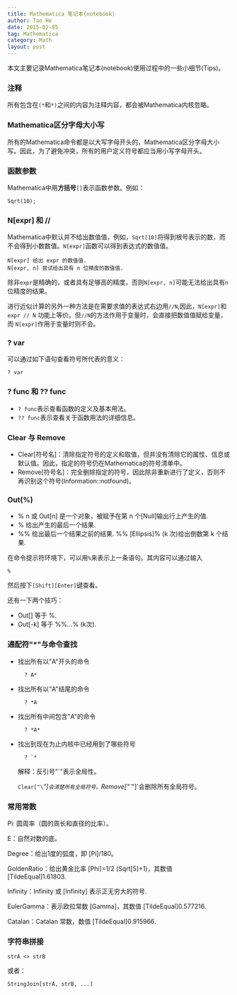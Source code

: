 ```yaml
---
title: Mathematica 笔记本(notebook)
author: Tao He
date: 2015-02-05
tag: Mathematica
category: Math
layout: post
---
```


本文主要记录Mathematica笔记本(notebook)使用过程中的一些小细节(Tips)。

### 注释

所有包含在`(*`和`*)`之间的内容为注释内容，都会被Mathematica内核忽略。

### Mathematica区分字母大小写

所有的Mathematica命令都是以大写字母开头的，Mathematica区分字母大小写。因此，为了避免冲突，所有的用户定义符号都应当用小写字母开头。

### 函数参数

Mathematica中用**方括号**`[]`表示函数参数。例如：

<!--more-->

    Sqrt(10);

### N[expr] 和 //

Mathematica中默认并不给出数值值，例如，`Sqrt[10]`将得到根号表示的数，而不会得到小数数值。`N[expr]`函数可以得到表达式的数值值。

    N[expr] 给出 expr 的数值值.
    N[expr, n] 尝试给出具有 n 位精度的数值值.

除非`expr`是精确的，或者具有足够高的精度，否则`N[expr, n]`可能无法给出具有`n`位精度的结果。

进行近似计算的另外一种方法是在需要求值的表达式右边用`//N`,因此，`N[expr]`和`expr // N` 功能上等价。但`//N`的方法作用于变量时，会直接把数值值赋给变量，而 `N[expr]`作用于变量时则不会。

### ? var

可以通过如下语句查看符号所代表的意义：

    ? var

### ? func 和 ?? func

+ `? func`表示查看函数的定义及基本用法。
+ `?? func`表示查看关于函数用法的详细信息。

### Clear 与 Remove

+ Clear[符号名]：清除指定符号的定义和取值，但并没有清除它的属性、信息或默认值。因此，指定的符号仍在Mathematica的符号清单中。
+ Remove[符号名]：完全删除指定的符号，因此除非重新进行了定义，否则不再识别这个符号(Information::notfound)。

### Out(%)

+ % n 或 Out[n]
    是一个对象，被赋予在第 n 个[Null]输出行上产生的值.
+ %
    给出产生的最后一个结果.
+ %%
    给出最后一个结果之前的结果. %% [Ellipsis]% (k 次)给出倒数第 k 个结果.

在命令提示符环境下，可以用`%`来表示上一条语句。其内容可以通过输入

    %

然后按下`[Shift][Enter]`键查看。

还有一下两个技巧：

+ Out[] 等于 %.
+ Out[-k] 等于 %%...% (k次).

### 通配符"\*"与命令查找

+ 找出所有以"A"开头的命令

        ? A*

+ 找出所有以"A"结尾的命令

        ? *A

+ 找出所有中间包含"A"的命令

        ? *A*

+ 找出到现在为止内核中已经用到了哪些符号

        ? `*
    
    解释：反引号"\`"表示全局性。

    `Clear["\`*"]`会清楚所有全局符号。`Remove["\`*"]`会删除所有全局符号。

### 常用常数

Pi: 圆周率（圆的周长和直径的比率）。

E：自然对数的底。

Degree：给出1度的弧度，即 [Pi]/180。

GoldenRatio：给出黄金比率 [Phi]=1/2 (Sqrt[5]+1)，其数值 [TildeEqual]1.61803.

Infinity：Infinity 或 [Infinity] 表示正无穷大的符号.

EulerGamma：表示欧拉常数 [Gamma]，其数值 [TildeEqual]0.577216.

Catalan：Catalan 常数，数值 [TildeEqual]0.915966.

### 字符串拼接

    strA <> strB

或者：

    StringJoin[strA, strB, ...]




